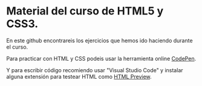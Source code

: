 <h1>Material del curso de HTML5 y CSS3.</h1>

En este github encontrareis los ejercicios que hemos ido haciendo durante el curso.

Para practicar con HTML y CSS podeis usar la herramienta online <a href="https://codepen.io/pen/">CodePen</a>.

Y para escribir código recomiendo usar "Visual Studio Code" y instalar alguna extensión para testear HTML como <a href="https://marketplace.visualstudio.com/items?itemName=george-alisson.html-preview-vscode">HTML Preview</a>.
